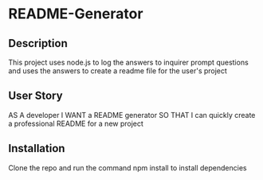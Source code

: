 # README-Generator

## Description

This project uses node.js to log the answers to inquirer prompt questions and uses the answers to create a readme file for the user's project

## User Story

AS A developer
I WANT a README generator
SO THAT I can quickly create a professional README for a new project

## Installation

Clone the repo and run the command npm install to install dependencies





